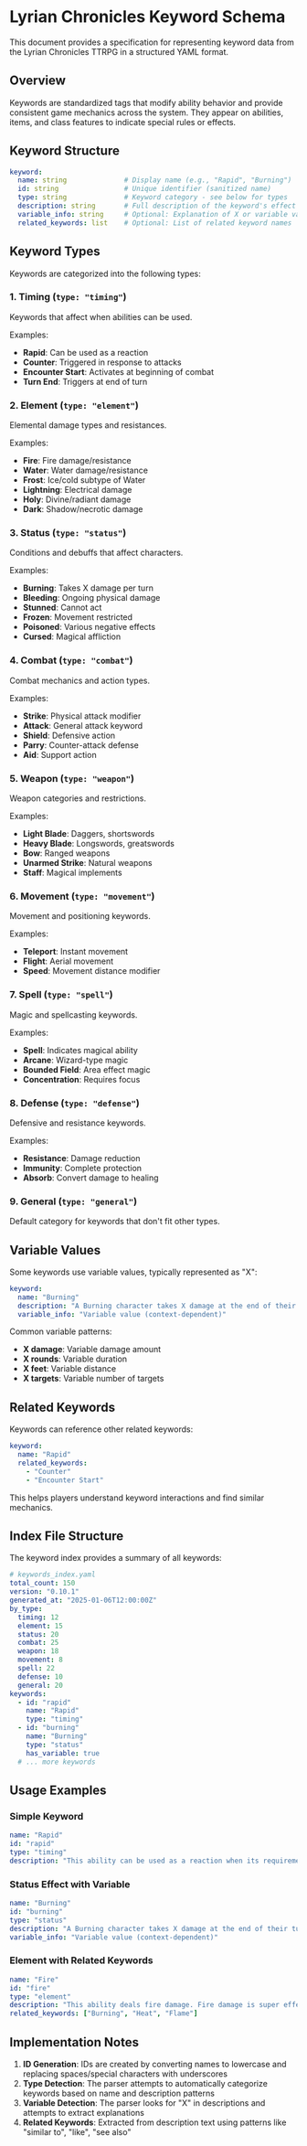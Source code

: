 # Lyrian Chronicles Keyword Schema

This document provides a specification for representing keyword data from the Lyrian Chronicles TTRPG in a structured YAML format.

## Overview

Keywords are standardized tags that modify ability behavior and provide consistent game mechanics across the system. They appear on abilities, items, and class features to indicate special rules or effects.

## Keyword Structure

```yaml
keyword:
  name: string              # Display name (e.g., "Rapid", "Burning")
  id: string                # Unique identifier (sanitized name)
  type: string              # Keyword category - see below for types
  description: string       # Full description of the keyword's effect
  variable_info: string     # Optional: Explanation of X or variable values
  related_keywords: list    # Optional: List of related keyword names
```

## Keyword Types

Keywords are categorized into the following types:

### 1. Timing (`type: "timing"`)
Keywords that affect when abilities can be used.

Examples:
- **Rapid**: Can be used as a reaction
- **Counter**: Triggered in response to attacks
- **Encounter Start**: Activates at beginning of combat
- **Turn End**: Triggers at end of turn

### 2. Element (`type: "element"`)
Elemental damage types and resistances.

Examples:
- **Fire**: Fire damage/resistance
- **Water**: Water damage/resistance
- **Frost**: Ice/cold subtype of Water
- **Lightning**: Electrical damage
- **Holy**: Divine/radiant damage
- **Dark**: Shadow/necrotic damage

### 3. Status (`type: "status"`)
Conditions and debuffs that affect characters.

Examples:
- **Burning**: Takes X damage per turn
- **Bleeding**: Ongoing physical damage
- **Stunned**: Cannot act
- **Frozen**: Movement restricted
- **Poisoned**: Various negative effects
- **Cursed**: Magical affliction

### 4. Combat (`type: "combat"`)
Combat mechanics and action types.

Examples:
- **Strike**: Physical attack modifier
- **Attack**: General attack keyword
- **Shield**: Defensive action
- **Parry**: Counter-attack defense
- **Aid**: Support action

### 5. Weapon (`type: "weapon"`)
Weapon categories and restrictions.

Examples:
- **Light Blade**: Daggers, shortswords
- **Heavy Blade**: Longswords, greatswords
- **Bow**: Ranged weapons
- **Unarmed Strike**: Natural weapons
- **Staff**: Magical implements

### 6. Movement (`type: "movement"`)
Movement and positioning keywords.

Examples:
- **Teleport**: Instant movement
- **Flight**: Aerial movement
- **Speed**: Movement distance modifier

### 7. Spell (`type: "spell"`)
Magic and spellcasting keywords.

Examples:
- **Spell**: Indicates magical ability
- **Arcane**: Wizard-type magic
- **Bounded Field**: Area effect magic
- **Concentration**: Requires focus

### 8. Defense (`type: "defense"`)
Defensive and resistance keywords.

Examples:
- **Resistance**: Damage reduction
- **Immunity**: Complete protection
- **Absorb**: Convert damage to healing

### 9. General (`type: "general"`)
Default category for keywords that don't fit other types.

## Variable Values

Some keywords use variable values, typically represented as "X":

```yaml
keyword:
  name: "Burning"
  description: "A Burning character takes X damage at the end of their turn..."
  variable_info: "Variable value (context-dependent)"
```

Common variable patterns:
- **X damage**: Variable damage amount
- **X rounds**: Variable duration
- **X feet**: Variable distance
- **X targets**: Variable number of targets

## Related Keywords

Keywords can reference other related keywords:

```yaml
keyword:
  name: "Rapid"
  related_keywords:
    - "Counter"
    - "Encounter Start"
```

This helps players understand keyword interactions and find similar mechanics.

## Index File Structure

The keyword index provides a summary of all keywords:

```yaml
# keywords_index.yaml
total_count: 150
version: "0.10.1"
generated_at: "2025-01-06T12:00:00Z"
by_type:
  timing: 12
  element: 15
  status: 20
  combat: 25
  weapon: 18
  movement: 8
  spell: 22
  defense: 10
  general: 20
keywords:
  - id: "rapid"
    name: "Rapid"
    type: "timing"
  - id: "burning"
    name: "Burning"
    type: "status"
    has_variable: true
  # ... more keywords
```

## Usage Examples

### Simple Keyword
```yaml
name: "Rapid"
id: "rapid"
type: "timing"
description: "This ability can be used as a reaction when its requirements are met."
```

### Status Effect with Variable
```yaml
name: "Burning"
id: "burning"
type: "status"
description: "A Burning character takes X damage at the end of their turn. They may spend 1 AP to remove this effect."
variable_info: "Variable value (context-dependent)"
```

### Element with Related Keywords
```yaml
name: "Fire"
id: "fire"
type: "element"
description: "This ability deals fire damage. Fire damage is super effective against ice-based enemies."
related_keywords: ["Burning", "Heat", "Flame"]
```

## Implementation Notes

1. **ID Generation**: IDs are created by converting names to lowercase and replacing spaces/special characters with underscores
2. **Type Detection**: The parser attempts to automatically categorize keywords based on name and description patterns
3. **Variable Detection**: The parser looks for "X" in descriptions and attempts to extract explanations
4. **Related Keywords**: Extracted from description text using patterns like "similar to", "like", "see also"